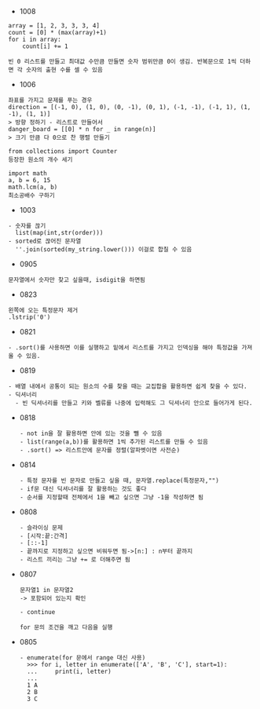 - 1008

```
array = [1, 2, 3, 3, 3, 4]
count = [0] * (max(array)+1)
for i in array:
    count[i] += 1

빈 0 리스트를 만들고 최대값 수만큼 만들면 숫자 범위만큼 0이 생김. 반복문으로 1씩 더하면 각 숫자의 출현 수를 셀 수 있음

```

- 1006

```
좌표를 가지고 문제를 푸는 경우
direction = [(-1, 0), (1, 0), (0, -1), (0, 1), (-1, -1), (-1, 1), (1, -1), (1, 1)]
> 방향 정하기 - 리스트로 만들어서
danger_board = [[0] * n for _ in range(n)]
> 크기 만큼 다 0으로 찬 행렬 만들기
```

```
from collections import Counter
등장한 원소의 개수 세기
```

```
import math
a, b = 6, 15
math.lcm(a, b)
최소공배수 구하기
```

- 1003

```
- 숫자를 끊기
  list(map(int,str(order)))
- sorted로 끊어진 문자열
  ''.join(sorted(my_string.lower())) 이걸로 합칠 수 있음
```

- 0905

```
문자열에서 숫자만 찾고 싶을때, isdigit을 하면됨
```

- 0823

```
왼쪽에 오는 특정문자 제거
.lstrip('0')
```

- 0821

```
- .sort()를 사용하면 이를 실행하고 밑에서 리스트를 가지고 인덱싱을 해야 특정값을 가져올 수 있음.
```

- 0819

```
- 배열 내에서 공통이 되는 원소의 수를 찾을 때는 교집합을 활용하면 쉽게 찾을 수 있다.
- 딕셔너리
  - 빈 딕셔너리를 만들고 키와 벨류를 나중에 입력해도 그 딕셔너리 안으로 들어가게 된다.
```

- 0818

  ```
  - not in을 잘 활용하면 안에 있는 것을 뺄 수 있음
  - list(range(a,b))를 활용하면 1씩 추가된 리스트를 만들 수 있음
  - .sort() => 리스트안에 문자를 정렬(알파벳이면 사전순)
  ```

- 0814

  ```
  - 특정 문자를 빈 문자로 만들고 싶을 때, 문자열.replace(특정문자,"")
  - if문 대신 딕셔너리를 잘 활용하는 것도 좋다
  - 순서를 지정할때 전체에서 1을 빼고 싶으면 그냥 -1을 작성하면 됨
  ```

- 0808

  ```
  - 슬라이싱 문제
  - [시작:끝:간격]
  - [::-1]
  - 끝까지로 지정하고 싶으면 비워두면 됨->[n:] : n부터 끝까지
  - 리스트 끼리는 그냥 += 로 더해주면 됨
  ```

- 0807

  ```
  문자열1 in 문자열2
  -> 포함되어 있는지 확인
  ```

  ```
  - continue

  for 문의 조건을 깨고 다음을 실행
  ```

* 0805
  ```
  - enumerate(for 문에서 range 대신 사용)
    >>> for i, letter in enumerate(['A', 'B', 'C'], start=1):
    ...     print(i, letter)
    ...
    1 A
    2 B
    3 C
  ```
